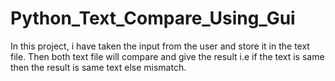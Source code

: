 # Python_Text_Compare_Using_Gui
In this project, i have taken the input from the user and store it in the text file. Then both text file will compare and give the result i.e if the text is same then the result is same text else mismatch.
